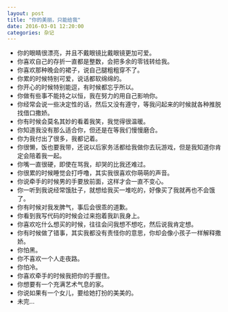 ```yaml
---
layout: post
title: "你的美丽，只能给我"
date: 2016-03-01 12:20:00
categories: 杂记
---
```


- 你的眼睛很漂亮，并且不戴眼镜比戴眼镜更加可爱。
- 你喜欢自己的存折一直都是整数，会把多余的零钱转给我。
- 你喜欢那种晚会的裙子，说自己腿粗粗穿不了。
- 你累的时候特别可爱，说话都软绵绵的。
- 你开心的时候特别能逗，有时候都忘乎所以。
- 你做有些事不能持之以恒，我在努力的用自己影响你。
- 你经常会说一些决定性的话，然后又没有遵守，等我问起来的时候就各种推脱找借口撒娇。
- 你有时候会莫名其妙的看着我笑，我觉得很温暖。
- 你知道我没有那么适合你，但还是在等我们慢慢磨合。
- 你为我付出了很多，我都记着。
- 你很懒，饭也要我带，还说以后家务活都给我做你去玩游戏，但是我知道你肯定会陪着我一起。
- 你嘴一直很硬，即使在骂我，却哭的比我还难过。
- 你很累的时候睡觉会打呼噜，其实我很喜欢你萌萌的声音。
- 你说牵手的时候男的手要放前面，这样才会一直不变心。
- 你一听到我说经常饿肚子，就想给我买一堆吃的，好像买了我就再也不会饿了。
- 你有时候对我发脾气，事后会很乖的道歉。
- 你看到我写代码的时候会过来抱着我趴我身上。
- 你喜欢吃什么想买的时候，往往会问我想不想吃，然后说我肯定想。
- 你有时候做了错事，其实我都没有责怪你的意思，你却会像小孩子一样解释撒娇。
- 你怕黑。
- 你不喜欢一个人走夜路。
- 你怕冷。
- 你喜欢牵手的时候我把你的手握住。
- 你想要有一个充满艺术气息的家。
- 你说如果有一个女儿，要给她打扮的美美的。
- 未完...


